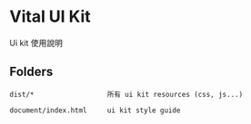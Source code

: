 # Vital UI Kit

Ui kit 使用說明

## Folders

```
dist/*                  所有 ui kit resources (css, js...)

document/index.html     ui kit style guide
```

